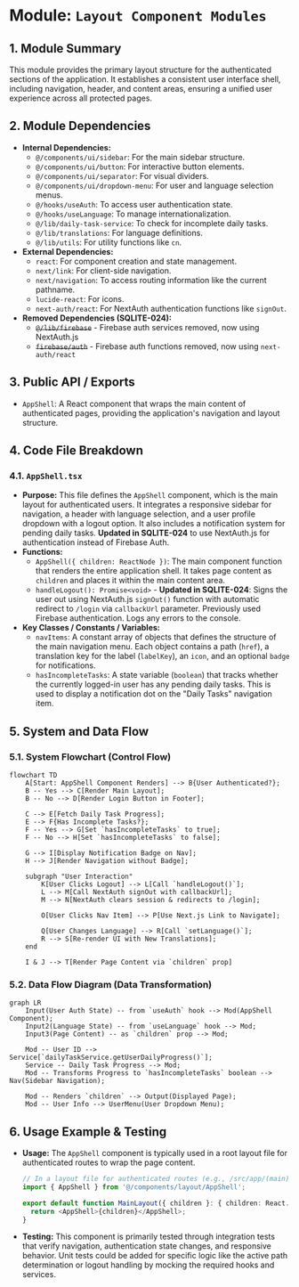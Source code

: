 # Module: `Layout Component Modules`

## 1. Module Summary

This module provides the primary layout structure for the authenticated sections of the application. It establishes a consistent user interface shell, including navigation, header, and content areas, ensuring a unified user experience across all protected pages.

## 2. Module Dependencies

* **Internal Dependencies:**
    * `@/components/ui/sidebar`: For the main sidebar structure.
    * `@/components/ui/button`: For interactive button elements.
    * `@/components/ui/separator`: For visual dividers.
    * `@/components/ui/dropdown-menu`: For user and language selection menus.
    * `@/hooks/useAuth`: To access user authentication state.
    * `@/hooks/useLanguage`: To manage internationalization.
    * `@/lib/daily-task-service`: To check for incomplete daily tasks.
    * `@/lib/translations`: For language definitions.
    * `@/lib/utils`: For utility functions like `cn`.
* **External Dependencies:**
    * `react`: For component creation and state management.
    * `next/link`: For client-side navigation.
    * `next/navigation`: To access routing information like the current pathname.
    * `lucide-react`: For icons.
    * `next-auth/react`: For NextAuth authentication functions like `signOut`.
* **Removed Dependencies (SQLITE-024):**
    * ~~`@/lib/firebase`~~ - Firebase auth services removed, now using NextAuth.js
    * ~~`firebase/auth`~~ - Firebase auth functions removed, now using `next-auth/react`

## 3. Public API / Exports

* `AppShell`: A React component that wraps the main content of authenticated pages, providing the application's navigation and layout structure.

## 4. Code File Breakdown

### 4.1. `AppShell.tsx`

* **Purpose:** This file defines the `AppShell` component, which is the main layout for authenticated users. It integrates a responsive sidebar for navigation, a header with language selection, and a user profile dropdown with a logout option. It also includes a notification system for pending daily tasks. **Updated in SQLITE-024** to use NextAuth.js for authentication instead of Firebase Auth.
* **Functions:**
    * `AppShell({ children: ReactNode })`: The main component function that renders the entire application shell. It takes page content as `children` and places it within the main content area.
    * `handleLogout(): Promise<void>` - **Updated in SQLITE-024**: Signs the user out using NextAuth.js `signOut()` function with automatic redirect to `/login` via `callbackUrl` parameter. Previously used Firebase authentication. Logs any errors to the console.
* **Key Classes / Constants / Variables:**
    * `navItems`: A constant array of objects that defines the structure of the main navigation menu. Each object contains a path (`href`), a translation key for the label (`labelKey`), an `icon`, and an optional `badge` for notifications.
    * `hasIncompleteTasks`: A state variable (`boolean`) that tracks whether the currently logged-in user has any pending daily tasks. This is used to display a notification dot on the "Daily Tasks" navigation item.

## 5. System and Data Flow

### 5.1. System Flowchart (Control Flow)

```mermaid
flowchart TD
    A[Start: AppShell Component Renders] --> B{User Authenticated?};
    B -- Yes --> C[Render Main Layout];
    B -- No --> D[Render Login Button in Footer];
    
    C --> E[Fetch Daily Task Progress];
    E --> F{Has Incomplete Tasks?};
    F -- Yes --> G[Set `hasIncompleteTasks` to true];
    F -- No --> H[Set `hasIncompleteTasks` to false];
    
    G --> I[Display Notification Badge on Nav];
    H --> J[Render Navigation without Badge];
    
    subgraph "User Interaction"
        K[User Clicks Logout] --> L[Call `handleLogout()`];
        L --> M[Call NextAuth signOut with callbackUrl];
        M --> N[NextAuth clears session & redirects to /login];

        O[User Clicks Nav Item] --> P[Use Next.js Link to Navigate];

        Q[User Changes Language] --> R[Call `setLanguage()`];
        R --> S[Re-render UI with New Translations];
    end
    
    I & J --> T[Render Page Content via `children` prop]
```

### 5.2. Data Flow Diagram (Data Transformation)

```mermaid
graph LR
    Input(User Auth State) -- from `useAuth` hook --> Mod(AppShell Component);
    Input2(Language State) -- from `useLanguage` hook --> Mod;
    Input3(Page Content) -- as `children` prop --> Mod;

    Mod -- User ID --> Service[`dailyTaskService.getUserDailyProgress()`];
    Service -- Daily Task Progress --> Mod;
    Mod -- Transforms Progress to `hasIncompleteTasks` boolean --> Nav(Sidebar Navigation);
    
    Mod -- Renders `children` --> Output(Displayed Page);
    Mod -- User Info --> UserMenu(User Dropdown Menu);
```

## 6. Usage Example & Testing

* **Usage:** The `AppShell` component is typically used in a root layout file for authenticated routes to wrap the page content.
  ```typescript
  // In a layout file for authenticated routes (e.g., /src/app/(main)/layout.tsx)
  import { AppShell } from '@/components/layout/AppShell';

  export default function MainLayout({ children }: { children: React.ReactNode }) {
    return <AppShell>{children}</AppShell>;
  }
  ```
* **Testing:** This component is primarily tested through integration tests that verify navigation, authentication state changes, and responsive behavior. Unit tests could be added for specific logic like the active path determination or logout handling by mocking the required hooks and services.

